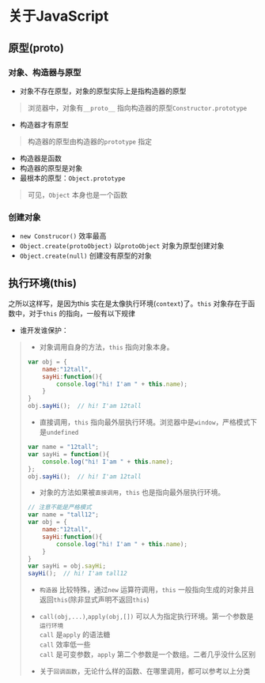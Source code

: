 # 关于JavaScript  

## 原型(proto)  

### 对象、构造器与原型  

- 对象不存在原型，对象的原型实际上是指构造器的原型  

> 浏览器中，对象有`__proto__` 指向构造器的原型`Constructor.prototype`  

- 构造器才有原型  

> 构造器的原型由构造器的`prototype` 指定  

- 构造器是函数  
- 构造器的原型是对象  
- 最根本的原型：`Object.prototype`  

> 可见，`Object` 本身也是一个函数  

### 创建对象  

- `new Construcor()` 效率最高  
- `Object.create(protoObject)` 以`protoObject` 对象为原型创建对象  
- `Object.create(null)` 创建没有原型的对象  

## 执行环境(this)

之所以这样写，是因为this 实在是太像执行环境(`context`)了。`this` 对象存在于函数中，对于`this` 的指向，一般有以下规律  

- 谁开发谁保护：  

> - 对象调用自身的方法，`this` 指向对象本身。  
>
> ```javascript
> var obj = {
>     name:"12tall",
>     sayHi:function(){
>         console.log("hi! I'am " + this.name);
>     }
> }
> obj.sayHi();  // hi! I'am 12tall
> ```
>
> - 直接调用，`this` 指向最外层执行环境。浏览器中是`window`，严格模式下是`undefined`  
>
> ```javascript
> var name = "12tall";
> var sayHi = function(){
>     console.log("hi! I'am " + this.name);
> };
> obj.sayHi();  // hi! I'am 12tall
> ```
>
> - 对象的方法如果被`直接调用`，`this` 也是指向最外层执行环境。  
>
> ```javascript
> // 注意不能是严格模式  
> var name = "tall12";
> var obj = {
>     name:"12tall",
>     sayHi:function(){
>         console.log("hi! I'am " + this.name);
>     }
> }
> var sayHi = obj.sayHi;
> sayHi();  // hi! I'am tall12
> ```
>
> - `构造器` 比较特殊，通过`new` 运算符调用，`this` 一般指向生成的对象并且返回`this`(除非显式声明不返回`this`) 
>
> - `call(obj,...)`,`apply(obj,[])` 可以人为指定执行环境。第一个参数是`运行环境`  
> `call` 是`apply` 的语法糖  
> `call` 效率低一些  
> `call` 是可变参数，`apply` 第二个参数是一个数组。二者几乎没什么区别  
>
> - 关于`回调函数`，无论什么样的函数、在哪里调用，都可以参考以上分类  
